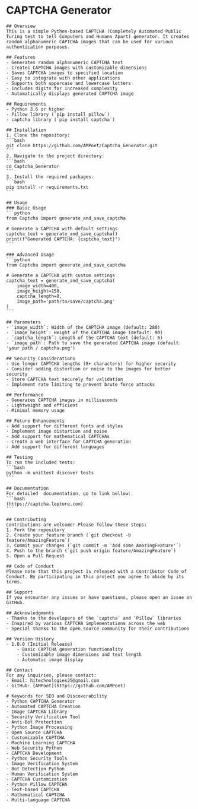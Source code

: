   # CAPTCHA Generator

    ## Overview
    This is a simple Python-based CAPTCHA (Completely Automated Public Turing test to tell Computers and Humans Apart) generator. It creates random alphanumeric CAPTCHA images that can be used for various authentication purposes.

    ## Features
    - Generates random alphanumeric CAPTCHA text
    - Creates CAPTCHA images with customizable dimensions
    - Saves CAPTCHA images to specified location
    - Easy to integrate with other applications
    - Supports both uppercase and lowercase letters
    - Includes digits for increased complexity
    - Automatically displays generated CAPTCHA image

    ## Requirements
    - Python 3.6 or higher
    - Pillow library (`pip install pillow`)
    - captcha library (`pip install captcha`)

    ## Installation
    1. Clone the repository:
    ```bash
    git clone https://github.com/AMPoet/Captcha_Generator.git
    ```
    2. Navigate to the project directory:
    ```bash
    cd Captcha_Generator
    ```
    3. Install the required packages:
    ```bash
    pip install -r requirements.txt
    ```

    ## Usage
    ### Basic Usage
    ```python
    from Captcha import generate_and_save_captcha

    # Generate a CAPTCHA with default settings
    captcha_text = generate_and_save_captcha()
    print(f"Generated CAPTCHA: {captcha_text}")
    ```

    ### Advanced Usage
    ```python
    from Captcha import generate_and_save_captcha

    # Generate a CAPTCHA with custom settings
    captcha_text = generate_and_save_captcha(
        image_width=400,
        image_height=150,
        captcha_length=8,
        image_path='path/to/save/captcha.png'
    )
    ```

    ## Parameters
    - `image_width`: Width of the CAPTCHA image (default: 280)
    - `image_height`: Height of the CAPTCHA image (default: 90)
    - `captcha_length`: Length of the CAPTCHA text (default: 6)
    - `image_path`: Path to save the generated CAPTCHA image (default: 'your path / captcha.png')

    ## Security Considerations
    - Use longer CAPTCHA lengths (8+ characters) for higher security
    - Consider adding distortion or noise to the images for better security
    - Store CAPTCHA text securely for validation
    - Implement rate limiting to prevent brute force attacks

    ## Performance
    - Generates CAPTCHA images in milliseconds
    - Lightweight and efficient
    - Minimal memory usage

    ## Future Enhancements
    - Add support for different fonts and styles
    - Implement image distortion and noise
    - Add support for mathematical CAPTCHAs
    - Create a web interface for CAPTCHA generation
    - Add support for different languages

    ## Testing
    To run the included tests:
    ```bash
    python -m unittest discover tests
    ```

    ## Documentation
    For detailed  documentation, go to link bellow:
    ```bash
    (https://captcha.lepture.com)
    ```

    ## Contributing
    Contributions are welcome! Please follow these steps:
    1. Fork the repository
    2. Create your feature branch (`git checkout -b feature/AmazingFeature`)
    3. Commit your changes (`git commit -m 'Add some AmazingFeature'`)
    4. Push to the branch (`git push origin feature/AmazingFeature`)
    5. Open a Pull Request

    ## Code of Conduct
    Please note that this project is released with a Contributor Code of Conduct. By participating in this project you agree to abide by its terms.

    ## Support
    If you encounter any issues or have questions, please open an issue on GitHub.

    ## Acknowledgments
    - Thanks to the developers of the `captcha` and `Pillow` libraries
    - Inspired by various CAPTCHA implementations across the web
    - Special thanks to the open source community for their contributions

    ## Version History
    - 1.0.0 (Initial Release)
        - Basic CAPTCHA generation functionality
        - Customizable image dimensions and text length
        - Automatic image display

    ## Contact
    For any inquiries, please contact:
    - Email: hitechnologies25@gmail.com
    - GitHub: [AMPoet](https://github.com/AMPoet)
    
    # Keywords for SEO and Discoverability
    - Python CAPTCHA Generator
    - Automated CAPTCHA Creation
    - Image CAPTCHA Library
    - Security Verification Tool
    - Anti-Bot Protection
    - Python Image Processing
    - Open Source CAPTCHA
    - Customizable CAPTCHA
    - Machine Learning CAPTCHA
    - Web Security Python
    - CAPTCHA Development
    - Python Security Tools
    - Image Verification System
    - Bot Detection Python
    - Human Verification System
    - CAPTCHA Customization
    - Python Pillow CAPTCHA
    - Text-based CAPTCHA
    - Mathematical CAPTCHA
    - Multi-language CAPTCHA
